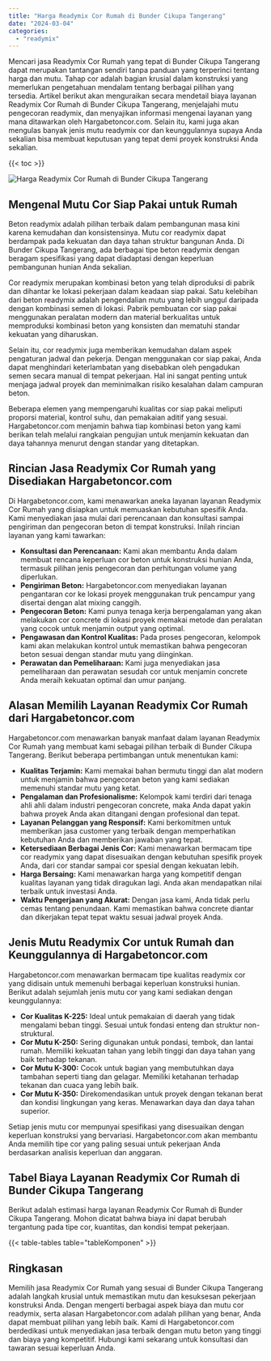 ```yaml
---
title: "Harga Readymix Cor Rumah di Bunder Cikupa Tangerang"
date: "2024-03-04"
categories: 
  - "readymix"
---
```



Mencari jasa Readymix Cor Rumah yang tepat di Bunder Cikupa Tangerang dapat merupakan tantangan sendiri tanpa panduan yang terperinci tentang harga dan mutu. Tahap cor adalah bagian krusial dalam konstruksi yang memerlukan pengetahuan mendalam tentang berbagai pilihan yang tersedia. Artikel berikut akan menguraikan secara mendetail biaya layanan Readymix Cor Rumah di Bunder Cikupa Tangerang, menjelajahi mutu pengecoran readymix, dan menyajikan informasi mengenai layanan yang mana ditawarkan oleh Hargabetoncor.com. Selain itu, kami juga akan mengulas banyak jenis mutu readymix cor dan keunggulannya supaya Anda sekalian bisa membuat keputusan yang tepat demi proyek konstruksi Anda sekalian.

{{< toc >}}

![Harga Readymix Cor Rumah di Bunder Cikupa Tangerang](https://hargareadymixid.github.io/hbc/readymix-hbc%20(17).png)

## Mengenal Mutu Cor Siap Pakai untuk Rumah

Beton readymix adalah pilihan terbaik dalam pembangunan masa kini karena kemudahan dan konsistensinya. Mutu cor readymix dapat berdampak pada kekuatan dan daya tahan struktur bangunan Anda. Di Bunder Cikupa Tangerang, ada berbagai tipe beton readymix dengan beragam spesifikasi yang dapat diadaptasi dengan keperluan pembangunan hunian Anda sekalian.

Cor readymix merupakan kombinasi beton yang telah diproduksi di pabrik dan dihantar ke lokasi pekerjaan dalam keadaan siap pakai. Satu kelebihan dari beton readymix adalah pengendalian mutu yang lebih unggul daripada dengan kombinasi semen di lokasi. Pabrik pembuatan cor siap pakai menggunakan peralatan modern dan material berkualitas untuk memproduksi kombinasi beton yang konsisten dan mematuhi standar kekuatan yang diharuskan.

Selain itu, cor readymix juga memberikan kemudahan dalam aspek pengaturan jadwal dan pekerja. Dengan menggunakan cor siap pakai, Anda dapat menghindari keterlambatan yang disebabkan oleh pengadukan semen secara manual di tempat pekerjaan. Hal ini sangat penting untuk menjaga jadwal proyek dan meminimalkan risiko kesalahan dalam campuran beton.

Beberapa elemen yang mempengaruhi kualitas cor siap pakai meliputi proporsi material, kontrol suhu, dan pemakaian aditif yang sesuai. Hargabetoncor.com menjamin bahwa tiap kombinasi beton yang kami berikan telah melalui rangkaian pengujian untuk menjamin kekuatan dan daya tahannya menurut dengan standar yang ditetapkan.

## Rincian Jasa Readymix Cor Rumah yang Disediakan Hargabetoncor.com

Di Hargabetoncor.com, kami menawarkan aneka layanan layanan Readymix Cor Rumah yang disiapkan untuk memuaskan kebutuhan spesifik Anda. Kami menyediakan jasa mulai dari perencanaan dan konsultasi sampai pengiriman dan pengecoran beton di tempat konstruksi. Inilah rincian layanan yang kami tawarkan:

- **Konsultasi dan Perencanaan:** Kami akan membantu Anda dalam membuat rencana keperluan cor beton untuk konstruksi hunian Anda, termasuk pilihan jenis pengecoran dan perhitungan volume yang diperlukan.
- **Pengiriman Beton:** Hargabetoncor.com menyediakan layanan pengantaran cor ke lokasi proyek menggunakan truk pencampur yang disertai dengan alat mixing canggih.
- **Pengecoran Beton:** Kami punya tenaga kerja berpengalaman yang akan melakukan cor concrete di lokasi proyek memakai metode dan peralatan yang cocok untuk menjamin output yang optimal.
- **Pengawasan dan Kontrol Kualitas:** Pada proses pengecoran, kelompok kami akan melakukan kontrol untuk memastikan bahwa pengecoran beton sesuai dengan standar mutu yang diinginkan.
- **Perawatan dan Pemeliharaan:** Kami juga menyediakan jasa pemeliharaan dan perawatan sesudah cor untuk menjamin concrete Anda meraih kekuatan optimal dan umur panjang.

## Alasan Memilih Layanan Readymix Cor Rumah dari Hargabetoncor.com

Hargabetoncor.com menawarkan banyak manfaat dalam layanan Readymix Cor Rumah yang membuat kami sebagai pilihan terbaik di Bunder Cikupa Tangerang. Berikut beberapa pertimbangan untuk menentukan kami:

- **Kualitas Terjamin:** Kami memakai bahan bermutu tinggi dan alat modern untuk menjamin bahwa pengecoran beton yang kami sediakan memenuhi standar mutu yang ketat.
- **Pengalaman dan Profesionalisme:** Kelompok kami terdiri dari tenaga ahli ahli dalam industri pengecoran concrete, maka Anda dapat yakin bahwa proyek Anda akan ditangani dengan profesional dan tepat.
- **Layanan Pelanggan yang Responsif:** Kami berkomitmen untuk memberikan jasa customer yang terbaik dengan memperhatikan kebutuhan Anda dan memberikan jawaban yang tepat.
- **Ketersediaan Berbagai Jenis Cor:** Kami menawarkan bermacam tipe cor readymix yang dapat disesuaikan dengan kebutuhan spesifik proyek Anda, dari cor standar sampai cor spesial dengan kekuatan lebih.
- **Harga Bersaing:** Kami menawarkan harga yang kompetitif dengan kualitas layanan yang tidak diragukan lagi. Anda akan mendapatkan nilai terbaik untuk investasi Anda.
- **Waktu Pengerjaan yang Akurat:** Dengan jasa kami, Anda tidak perlu cemas tentang penundaan. Kami memastikan bahwa concrete diantar dan dikerjakan tepat tepat waktu sesuai jadwal proyek Anda.

## Jenis Mutu Readymix Cor untuk Rumah dan Keunggulannya di Hargabetoncor.com

Hargabetoncor.com menawarkan bermacam tipe kualitas readymix cor yang didisain untuk memenuhi berbagai keperluan konstruksi hunian. Berikut adalah sejumlah jenis mutu cor yang kami sediakan dengan keunggulannya:

- **Cor Kualitas K-225:** Ideal untuk pemakaian di daerah yang tidak mengalami beban tinggi. Sesuai untuk fondasi enteng dan struktur non-struktural.
- **Cor Mutu K-250:** Sering digunakan untuk pondasi, tembok, dan lantai rumah. Memiliki kekuatan tahan yang lebih tinggi dan daya tahan yang baik terhadap tekanan.
- **Cor Mutu K-300:** Cocok untuk bagian yang membutuhkan daya tambahan seperti tiang dan gelagar. Memiliki ketahanan terhadap tekanan dan cuaca yang lebih baik.
- **Cor Mutu K-350:** Direkomendasikan untuk proyek dengan tekanan berat dan kondisi lingkungan yang keras. Menawarkan daya dan daya tahan superior.

Setiap jenis mutu cor mempunyai spesifikasi yang disesuaikan dengan keperluan konstruksi yang bervariasi. Hargabetoncor.com akan membantu Anda memilih tipe cor yang paling sesuai untuk pekerjaan Anda berdasarkan analisis keperluan dan anggaran.

## Tabel Biaya Layanan Readymix Cor Rumah di Bunder Cikupa Tangerang

Berikut adalah estimasi harga layanan Readymix Cor Rumah di Bunder Cikupa Tangerang. Mohon dicatat bahwa biaya ini dapat berubah tergantung pada tipe cor, kuantitas, dan kondisi tempat pekerjaan.

{{< table-tables table="tableKomponen" >}}

## Ringkasan

Memilih jasa Readymix Cor Rumah yang sesuai di Bunder Cikupa Tangerang adalah langkah krusial untuk memastikan mutu dan kesuksesan pekerjaan konstruksi Anda. Dengan mengerti berbagai aspek biaya dan mutu cor readymix, serta alasan Hargabetoncor.com adalah pilihan yang benar, Anda dapat membuat pilihan yang lebih baik. Kami di Hargabetoncor.com berdedikasi untuk menyediakan jasa terbaik dengan mutu beton yang tinggi dan biaya yang kompetitif. Hubungi kami sekarang untuk konsultasi dan tawaran sesuai keperluan Anda.
